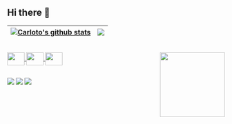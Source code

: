 ## Hi there 👋

<div>
  <a href="https://github.com/carlotodev">
    
| <img align="center" src="https://github-readme-stats.vercel.app/api?username=carlotodev&show_icons=true&include_all_commits=true&theme=tokyonight" alt="Carloto's github stats" /></a> | <img align="center" src="https://github-readme-stats.vercel.app/api/top-langs/?username=carlotodev&layout=compact&theme=tokyonight" /></a> |
| ------------- | ------------- |

</div>
<div style="display, inline_block"><br>
  <img align="center" height="30" width="40" src="https://cdn.jsdelivr.net/gh/devicons/devicon/icons/html5/html5-plain.svg"/>
  <img align="center" height="30" width="40" src="https://cdn.jsdelivr.net/gh/devicons/devicon/icons/css3/css3-plain.svg"/>
  <img align="center" height="30" width="40" src="https://cdn.jsdelivr.net/gh/devicons/devicon/icons/javascript/javascript-plain.svg"/>
  <img align="right" height="150" width="150" src="https://cdn.discordapp.com/attachments/1086608134493179957/1162847084857270312/ezgif.com-gif-maker.gif"/>
</div> 

##

<div>
  <a href="https://www.instagram.com/c.arloto/" target="_blank"><img src="https://img.shields.io/badge/Instagram-E4405F?style=for-the-badge&logo=instagram&logoColor=white" target="_blank"></a>
  <a href="https://twitter.com/spelllss" target="_blank"><img src="https://img.shields.io/badge/Twitter-1DA1F2?style=for-the-badge&logo=twitter&logoColor=white" target="_blank"></a>
  <a href="https://www.twitch.tv/carlotinho" target="_blank"><img src="https://img.shields.io/badge/Twitch-9146FF?style=for-the-badge&logo=twitch&logoColor=white" target="_blank"></a>
</div>
